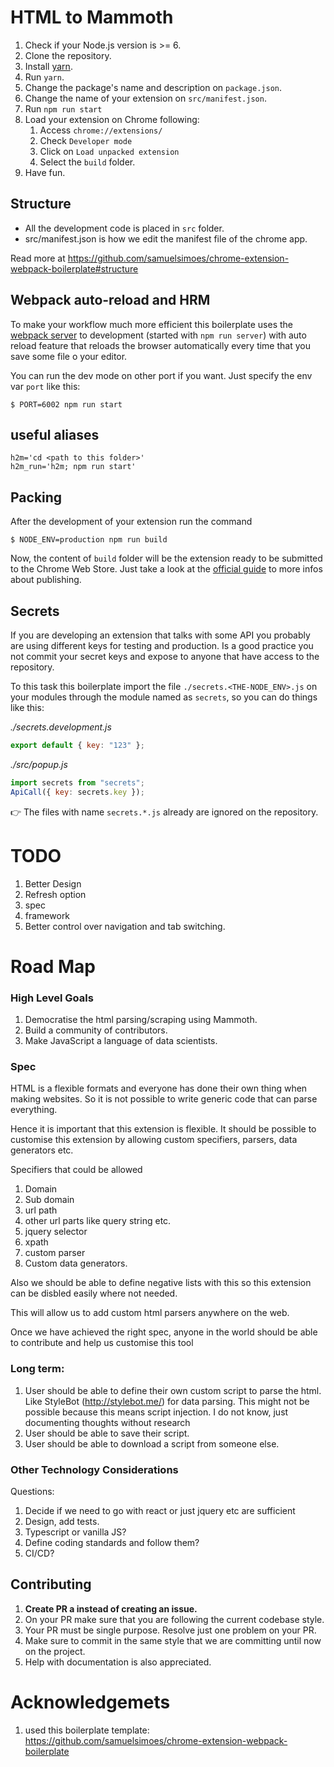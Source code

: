 
# HTML to Mammoth

1. Check if your Node.js version is >= 6.
2. Clone the repository.
3. Install [yarn](https://yarnpkg.com/lang/en/docs/install/).
4. Run `yarn`.
5. Change the package's name and description on `package.json`.
6. Change the name of your extension on `src/manifest.json`.
7. Run `npm run start`
8. Load your extension on Chrome following:
    1. Access `chrome://extensions/`
    2. Check `Developer mode`
    3. Click on `Load unpacked extension`
    4. Select the `build` folder.
8. Have fun.

## Structure
- All the development code is placed in `src` folder.
- src/manifest.json is how we edit the manifest file of the chrome app.

Read more at https://github.com/samuelsimoes/chrome-extension-webpack-boilerplate#structure

## Webpack auto-reload and HRM
To make your workflow much more efficient this boilerplate uses the [webpack server](https://webpack.github.io/docs/webpack-dev-server.html) to development (started with `npm run server`) with auto reload feature that reloads the browser automatically every time that you save some file o your editor.

You can run the dev mode on other port if you want. Just specify the env var `port` like this:

```
$ PORT=6002 npm run start
```

## useful aliases

```
h2m='cd <path to this folder>'
h2m_run='h2m; npm run start'
```

## Packing
After the development of your extension run the command

```
$ NODE_ENV=production npm run build
```
Now, the content of `build` folder will be the extension ready to be submitted to the Chrome Web Store. Just take a look at the [official guide](https://developer.chrome.com/webstore/publish) to more infos about publishing.

## Secrets
If you are developing an extension that talks with some API you probably are using different keys for testing and production. Is a good practice you not commit your secret keys and expose to anyone that have access to the repository.

To this task this boilerplate import the file `./secrets.<THE-NODE_ENV>.js` on your modules through the module named as `secrets`, so you can do things like this:

_./secrets.development.js_

```js
export default { key: "123" };
```

_./src/popup.js_

```js
import secrets from "secrets";
ApiCall({ key: secrets.key });
```
:point_right: The files with name `secrets.*.js` already are ignored on the repository.

# TODO

1. Better Design
2. Refresh option
3. spec
4. framework
5. Better control over navigation and tab switching.


# Road Map

### High Level Goals

1. Democratise the html parsing/scraping using Mammoth.
2. Build a community of contributors.
3. Make JavaScript a language of data scientists.

###  Spec

HTML is a flexible formats and everyone has done their own thing when making websites. So it is not possible to write generic code that can parse everything.

Hence it is important that this extension is flexible. It should be possible to customise this extension by allowing custom specifiers, parsers, data generators etc.

Specifiers that could be allowed

1. Domain
2. Sub domain
3. url path
4. other url parts like query string etc.
5. jquery selector
6. xpath
7. custom parser
8. Custom data generators.

Also we should be able to define negative lists with this so this extension can be disbled easily where not needed.

This will allow us to add custom html parsers anywhere on the web. 

Once we have achieved the right spec, anyone in the world should be able to contribute and help us customise this tool

### Long term:

1. User should be able to define their own custom script to parse the html. Like StyleBot (http://stylebot.me/) for data parsing. This  might not be possible because this means script injection. I do not know, just documenting thoughts without research
2. User should be able to save their script.
3. User should be able to download a script from someone else.


### Other Technology Considerations

Questions:

1. Decide if we need to go with react or just jquery etc are sufficient
2. Design, add tests.
3. Typescript or vanilla JS?
4. Define coding standards and follow them?
5. CI/CD?



## Contributing

1. **Create PR a instead of creating an issue.**
2. On your PR make sure that you are following the current codebase style.
3. Your PR must be single purpose. Resolve just one problem on your PR.
4. Make sure to commit in the same style that we are committing until now on the project.
5. Help with documentation is also appreciated.

# Acknowledgemets

1. used this boilerplate template: https://github.com/samuelsimoes/chrome-extension-webpack-boilerplate
